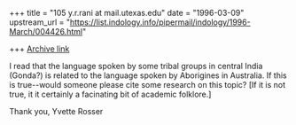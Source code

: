 +++
title = "105 y.r.rani at mail.utexas.edu"
date = "1996-03-09"
upstream_url = "https://list.indology.info/pipermail/indology/1996-March/004426.html"

+++
[Archive link](https://list.indology.info/pipermail/indology/1996-March/004426.html)

I read that the language spoken by some tribal groups in central India
(Gonda?) is related to the language spoken by Aborigines in Australia.  If
this is true--would someone please cite some research on this topic?  [If
it is not true, it it certainly a facinating bit of academic folklore.]

Thank you,
Yvette Rosser






